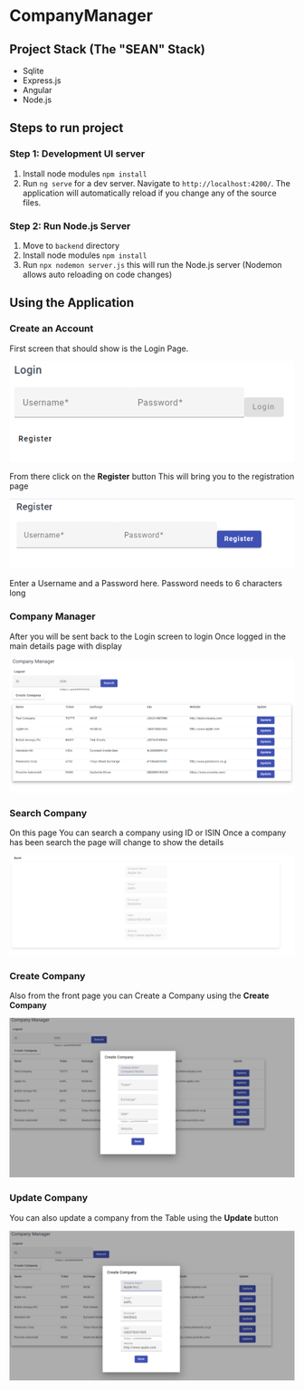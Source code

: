 # CompanyManager

## Project Stack (The "SEAN" Stack)
- Sqlite
- Express.js
- Angular
- Node.js


## Steps to run project

### Step 1: Development UI server
1. Install node modules `npm install`
2. Run `ng serve` for a dev server. Navigate to `http://localhost:4200/`. The application will automatically reload if you change any of the source files.

### Step 2: Run Node.js Server

1. Move to `backend` directory
2. Install node modules `npm install`
3. Run `npx nodemon server.js` this will run the Node.js server (Nodemon allows auto reloading on code changes)

## Using the Application

### Create an Account

First screen that should show is the Login Page.

![img.png](readMeImages/img.png)

From there click on the **Register** button
This will bring you to the registration page

![img_1.png](readMeImages/img_1.png)

Enter a Username and a Password here. Password needs to 6 characters long

### Company Manager

After you will be sent back to the Login screen to login
Once logged in the main details page with display

![img_2.png](readMeImages/img_2.png)

### Search Company

On this page You can search a company using ID or ISIN
Once a company has been search the page will change to show the details

![img_3.png](readMeImages/img_3.png)

### Create Company

Also from the front page you can Create a Company using the **Create Company**

![img_4.png](readMeImages/img_4.png)

### Update Company

You can also update a company from the Table using the **Update** button

![img_5.png](readMeImages/img_5.png)


